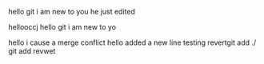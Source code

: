 hello git i am new to you he just edited

hellooccj
hello git i am new to yo

hello i cause a merge conflict
hello added a new line
testing revertgit add ./
git add revwet